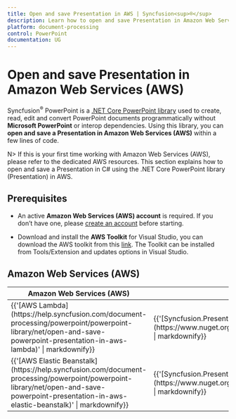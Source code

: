 ```yaml
---
title: Open and save Presentation in AWS | Syncfusion<sup>®</sup>
description: Learn how to open and save Presentation in Amazon Web Services (AWS) using .NET Core PowerPoint library (Presentation) in C#.
platform: document-processing
control: PowerPoint
documentation: UG
---
```


# Open and save Presentation in Amazon Web Services (AWS)

Syncfusion<sup>®</sup> PowerPoint is a [.NET Core PowerPoint library](https://www.syncfusion.com/document-processing/powerpoint-framework/net-core) used to create, read, edit and convert PowerPoint documents programmatically without **Microsoft PowerPoint** or interop dependencies. Using this library, you can **open and save a Presentation in Amazon Web Services (AWS)** within a few lines of code. 

N> If this is your first time working with Amazon Web Services (AWS), please refer to the dedicated AWS resources. This section explains how to open and save a Presentation in C# using the .NET Core PowerPoint library (Presentation) in AWS. 

## Prerequisites 

* An active **Amazon Web Services (AWS) account** is required. If you don’t have one, please [create an account](https://aws.amazon.com/) before starting.

* Download and install the **AWS Toolkit** for Visual Studio, you can download the AWS toolkit from this [link](https://aws.amazon.com/visualstudio/). The Toolkit can be installed from Tools/Extension and updates options in Visual Studio.

## Amazon Web Services (AWS)

<table>
<thead>
<tr>
<th>
Amazon Web Services (AWS)<br/></th><th>
NuGet package name<br/></th></tr></thead>
<tr>
<td>
{{'[AWS Lambda](https://help.syncfusion.com/document-processing/powerpoint/powerpoint-library/net/open-and-save-powerpoint-presentation-in-aws-lambda)' | markdownify}} <br/></td><td>
{{'[Syncfusion.Presentation.Net.Core](https://www.nuget.org/packages/Syncfusion.Presentation.Net.Core)' | markdownify}}<br/>
</td></tr>
<tr>
<td>
{{'[AWS Elastic Beanstalk](https://help.syncfusion.com/document-processing/powerpoint/powerpoint-library/net/open-and-save-powerpoint-presentation-in-aws-elastic-beanstalk)' | markdownify}} <br/></td><td>
{{'[Syncfusion.Presentation.Net.Core](https://www.nuget.org/packages/Syncfusion.Presentation.Net.Core)' | markdownify}}<br/>
</td></tr>
</table>
